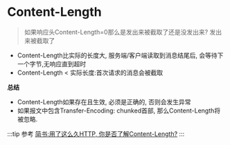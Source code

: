 # Content-Length

>如果响应头Content-Length=0那么是发出来被截取了还是没发出来?
发出来被截取了

* Content-Length比实际的长度大, 服务端/客户端读取到消息结尾后, 会等待下一个字节,无响应直到超时
* Content-Length < 实际长度:首次请求的消息会被截取

**总结**
* Content-Length如果存在且生效, 必须是正确的, 否则会发生异常
* 如果报文中包含Transfer-Encoding: chunked首部, 那么Content-Length将被忽略.

:::tip 参考
[简书:用了这么久HTTP, 你是否了解Content-Length?](https://www.jianshu.com/p/ea12be063b2e)
:::

<comment/>
<tongji/>